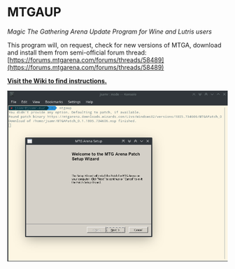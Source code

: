 # MTGAUP

*Magic The Gathering Arena Update Program for Wine and Lutris users*

This program will, on request, check for new versions of MTGA, download and install them from semi-official forum thread: [https://forums.mtgarena.com/forums/threads/58489](https://forums.mtgarena.com/forums/threads/58489)

[**Visit the Wiki to find instructions.**](https://github.com/jsamr/mtgaup/wiki)

![Screenshot](images/mtgaup.png)